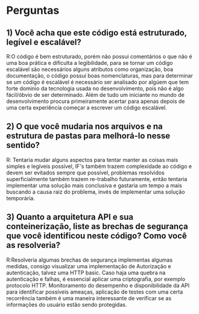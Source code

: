# Perguntas
## 1) Você acha que este código está estruturado, legível e escalável?
R:O código é bem estruturado, porém não possui comentários o que não é uma boa prática e dificulta a legibilidade, para se tornar um código escalável são necessários alguns atributos como organização, boa documentação, o código possui boas nomenclaturas, mas para determinar se um código é escalável é necessário ser analisado por algúem que tem forte dominio da tecnologia usada no desenvolvimento, pois não é algo fácil/óbvio de ser determinado. Além de tudo um iniciante no mundo de desenvolvimento procura primeiramente acertar para apenas depois de uma certa experiência começar a escrever um código escalável.


## 2) O que você mudaria nos arquivos e na estrutura de pastas para melhorá-lo nesse sentido?
R: Tentaria mudar alguns aspectos para tentar manter as coisas mais simples e legíveis possível, IF's também trazem complexidade ao código e devem ser evitados sempre que possível, problemas resolvidos superficialmente também trazem re-trabalho futuramente, então tentaria implementar uma solução mais conclusiva e gastaria um tempo a mais buscando a causa raiz do problema, invés de implementar uma solução temporária.


## 3) Quanto a arquitetura API e sua conteinerização, liste as brechas de segurança que você identificou neste código? Como você as resolveria?
R:Resolveria algumas brechas de segurança implementas algumas medidas, consigo visualizar uma implementação de Autorização e autenticação, talvez uma HTTP basic. Caso haja uma quebra na autenticação e falhas, é essencial aplicar uma criptografia, por exemplo protocolo HTTP. Monitoramento do desempenho e disponibilidade da API para identificar possíveis ameaças, aplicação de testes com uma certa recorrência também é uma maneira interessante de verificar se as informações do usuário estão sendo protegidas.


